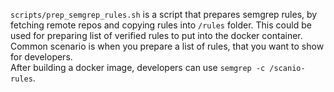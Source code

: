 `scripts/prep_semgrep_rules.sh` is a script that prepares semgrep rules, by fetching remote repos and copying rules into `/rules` folder. This could be used for preparing list of verified rules to put into the docker container. Common scenario is when you prepare a list of rules, that you want to show for developers.  
After building a docker image, developers can use `semgrep -c /scanio-rules`.
